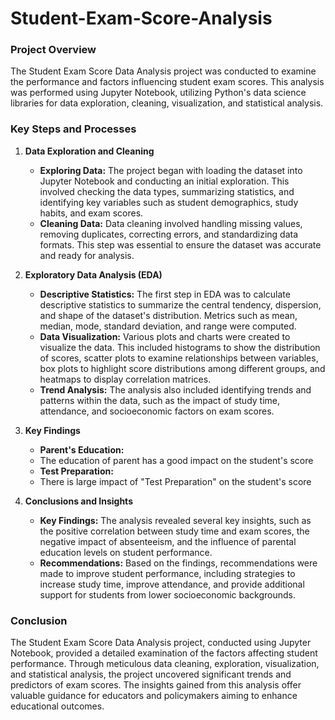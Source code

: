 # Student-Exam-Score-Analysis
### Project Overview
The Student Exam Score Data Analysis project was conducted to examine the performance and factors influencing student exam scores. This analysis was performed using Jupyter Notebook, utilizing Python's data science libraries for data exploration, cleaning, visualization, and statistical analysis.

### Key Steps and Processes

1. **Data Exploration and Cleaning**
   - **Exploring Data:** The project began with loading the dataset into Jupyter Notebook and conducting an initial exploration. This involved checking the data types, summarizing statistics, and identifying key variables such as student demographics, study habits, and exam scores.
   - **Cleaning Data:** Data cleaning involved handling missing values, removing duplicates, correcting errors, and standardizing data formats. This step was essential to ensure the dataset was accurate and ready for analysis.

2. **Exploratory Data Analysis (EDA)**
   - **Descriptive Statistics:** The first step in EDA was to calculate descriptive statistics to summarize the central tendency, dispersion, and shape of the dataset's distribution. Metrics such as mean, median, mode, standard deviation, and range were computed.
   - **Data Visualization:** Various plots and charts were created to visualize the data. This included histograms to show the distribution of scores, scatter plots to examine relationships between variables, box plots to highlight score distributions among different groups, and heatmaps to display correlation matrices.
   - **Trend Analysis:** The analysis also included identifying trends and patterns within the data, such as the impact of study time, attendance, and socioeconomic factors on exam scores.

3. **Key Findings**
   - **Parent's Education:**
   - The education of parent has a good impact on the student's score
   - **Test Preparation:**
   - There is large impact of "Test Preparation" on the student's score
   
4. **Conclusions and Insights**
   - **Key Findings:** The analysis revealed several key insights, such as the positive correlation between study time and exam scores, the negative impact of absenteeism, and the influence of parental education levels on student performance.
   - **Recommendations:** Based on the findings, recommendations were made to improve student performance, including strategies to increase study time, improve attendance, and provide additional support for students from lower socioeconomic backgrounds.

### Conclusion
The Student Exam Score Data Analysis project, conducted using Jupyter Notebook, provided a detailed examination of the factors affecting student performance. Through meticulous data cleaning, exploration, visualization, and statistical analysis, the project uncovered significant trends and predictors of exam scores. The insights gained from this analysis offer valuable guidance for educators and policymakers aiming to enhance educational outcomes.
